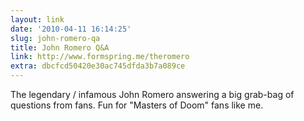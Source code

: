 ```yaml
---
layout: link
date: '2010-04-11 16:14:25'
slug: john-romero-qa
title: John Romero Q&A
link: http://www.formspring.me/theromero
extra: dbcfcd50420e30ac745dfda3b7a089ce
---
```


The legendary / infamous John Romero answering a big grab-bag of questions from fans. Fun for "Masters of Doom" fans like me.